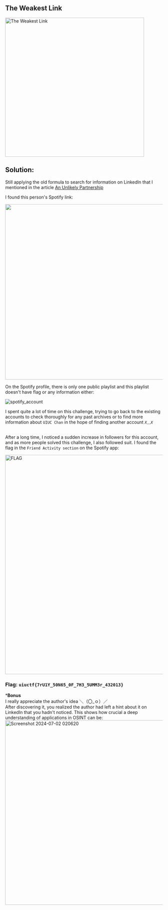 ## The Weakest Link

<img width="444" alt="The Weakest Link" src="https://github.com/vjz3r/CTF-WRITEUP/assets/83077449/fe970813-29b8-4629-a82b-97422518c313">

## Solution:
Still applying the old formula to search for information on LinkedIn that I mentioned in the article [An Unlikely Partnership](/UIUCTF%202024/osint/UIUC-Chan%20Suite/An%20Unlikely%20Partnership.md) 

I found this person's Spotify link:

<img src="https://github.com/vjz3r/CTF-WRITEUP/assets/83077449/ae2f7f9a-7031-41e3-a98b-e2d6a22c104b" width="560">

On the Spotify profile, there is only one public playlist and this playlist doesn't have flag or any information either:

![spotify_account](https://github.com/vjz3r/CTF-WRITEUP/assets/83077449/0700df9a-de4e-4d4a-9139-b179b4fb425e)

I spent quite a lot of time on this challenge, trying to go back to the existing accounts to check thoroughly for any past archives 
or to find more information about `UIUC Chan` in the hope of finding another account *`X﹏X`*

<br>After a long time, I noticed a sudden increase in followers for this account, and as more people solved this challenge, I also followed suit. 
I found the flag in the ``Friend Activity section`` on the Spotify app:

<img width="700" alt="FLAG" src="https://github.com/vjz3r/CTF-WRITEUP/assets/83077449/d33ee46c-88ef-442b-b63d-d90d5829ea54">

### Flag: ``uiuctf{7rU1Y_50N65_0F_7H3_5UMM3r_432013}``

***Bonus**
<br>I really appreciate the author's idea ＼（〇_ｏ）／
<br>After discovering it, you realized the author had left a hint about it on LinkedIn that you hadn't noticed. This shows how crucial a deep understanding of applications in OSINT can be:
<img width="589" alt="Screenshot 2024-07-02 020620" src="https://github.com/vjz3r/CTF-WRITEUP/assets/83077449/9b211505-c8ca-498e-8b00-ef25ff76e1d4">


